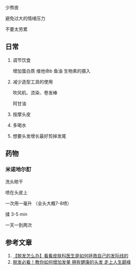 

少熬夜

避免过大的情绪压力

不要太劳累



## 日常

1. 调节饮食 

   增加蛋白质 维他命b 鱼油 生物素的摄入

2. 减少造型工具的使用 

   吹风机、烫染、卷发棒

   阿甘油

3. 按摩头皮

4. 多喝水

5. 想要头发增长最好剪掉发尾



## 药物

### 米诺地尔酊

洗头晾干

喷在头皮上

一次用一毫升 （全头大概7-8喷）

揉 3-5 min

一天一到两次 







## 参考文章

1. [【脱发怎么办】看看皮肤科医生是如何拯救自己的发际线的](https://www.bilibili.com/video/BV1n64y1T7Wc)
2. [脱发必看！教你如何增加发量 拥有健康的头发 走上人生巅峰](https://www.bilibili.com/video/BV1A4411771o)